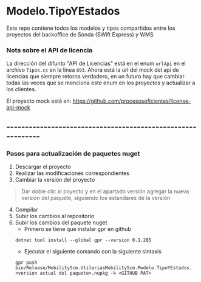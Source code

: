 # Modelo.TipoYEstados
Este repo contiene todos los modelos y tipos compartidos entre los proyectos del backoffice de Sonda (SWift Express) y WMS

### Nota sobre el API de licencia
La dirección del difunto "API de Licencias" está en el enum `urlApi` en el archivo `Tipos.cs` en la linea `893`.
Ahora está la url del mock del api de licencias que siempre retorna verdadero, en un futuro hay que cambiar todas las veces que se menciona este enum en los proyectos y actualizar a los clientes.

El proyecto mock está en: https://github.com/procesoseficientes/license-api-mock

## ------------------------------------------------------------

### Pasos para actualización de paquetes nuget
1. Descargar el proyecto
2. Realizar las modificaciones correspondientes
3. Cambiar la versión del proyecto
> Dar doble clic al poyecto y en el apartado versión agregar la nueva versión del paquete, siguiendo los estandares de la versión
4. Compilar
5. Subir los cambios al repositorio
6. Subir los cambios del paquete nuget
   + Primero se tiene que instalar gpr en github
   ```
   dotnet tool install --global gpr --version 0.1.285
   ```
   + Ejecutar el siguiente comando con la siguiente sintaxis
   ```
   gpr push bin/Release/MobilityScm.UtileriasMobilityScm.Modelo.TipoYEstados.<version actual del paquete>.nupkg -k <GITHUB PAT>
   ```
